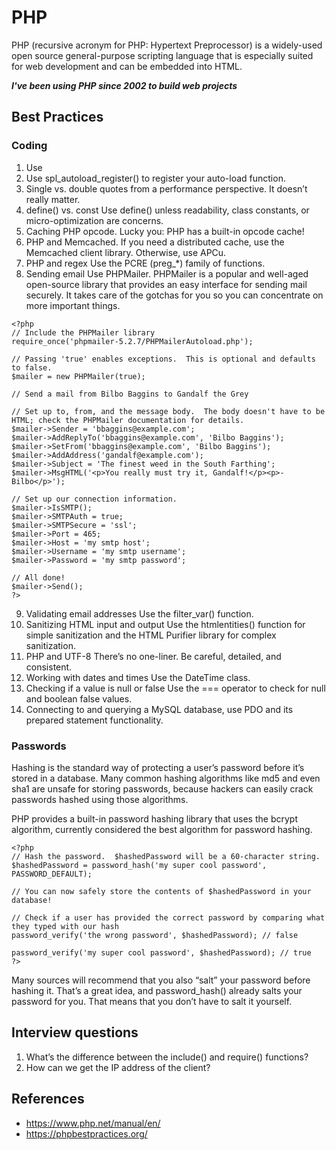 # PHP

PHP (recursive acronym for PHP: Hypertext Preprocessor) is a widely-used open source general-purpose scripting language that is especially suited for web development and can be embedded into HTML.

***I've been using PHP since 2002 to build web projects***

## Best Practices

### Coding

1. Use <?php ?>
2. Use spl_autoload_register() to register your auto-load function.
3. Single vs. double quotes from a performance perspective. It doesn’t really matter.
4. define() vs. const Use define() unless readability, class constants, or micro-optimization are concerns.
5. Caching PHP opcode. Lucky you: PHP has a built-in opcode cache!
6. PHP and Memcached. If you need a distributed cache, use the Memcached client library. Otherwise, use APCu.
7. PHP and regex Use the PCRE (preg_*) family of functions.
8. Sending email Use PHPMailer. PHPMailer is a popular and well-aged open-source library that provides an easy interface for sending mail securely. It takes care of the gotchas for you so you can concentrate on more important things.

```
<?php
// Include the PHPMailer library
require_once('phpmailer-5.2.7/PHPMailerAutoload.php');
 
// Passing 'true' enables exceptions.  This is optional and defaults to false.
$mailer = new PHPMailer(true);
 
// Send a mail from Bilbo Baggins to Gandalf the Grey
 
// Set up to, from, and the message body.  The body doesn't have to be HTML; check the PHPMailer documentation for details.
$mailer->Sender = 'bbaggins@example.com';
$mailer->AddReplyTo('bbaggins@example.com', 'Bilbo Baggins');
$mailer->SetFrom('bbaggins@example.com', 'Bilbo Baggins');
$mailer->AddAddress('gandalf@example.com');
$mailer->Subject = 'The finest weed in the South Farthing';
$mailer->MsgHTML('<p>You really must try it, Gandalf!</p><p>-Bilbo</p>');
 
// Set up our connection information.
$mailer->IsSMTP();
$mailer->SMTPAuth = true;
$mailer->SMTPSecure = 'ssl';
$mailer->Port = 465;
$mailer->Host = 'my smtp host';
$mailer->Username = 'my smtp username';
$mailer->Password = 'my smtp password';
 
// All done!
$mailer->Send();
?>
```

9. Validating email addresses Use the filter_var() function.
10. Sanitizing HTML input and output Use the htmlentities() function for simple sanitization and the HTML Purifier library for complex sanitization.
11. PHP and UTF-8 There’s no one-liner. Be careful, detailed, and consistent.
12. Working with dates and times Use the DateTime class.
13. Checking if a value is null or false Use the === operator to check for null and boolean false values.
14. Connecting to and querying a MySQL database, use PDO and its prepared statement functionality.

### Passwords

Hashing is the standard way of protecting a user’s password before it’s stored in a database. Many common hashing algorithms like md5 and even sha1 are unsafe for storing passwords, because hackers can easily crack passwords hashed using those algorithms.

PHP provides a built-in password hashing library that uses the bcrypt algorithm, currently considered the best algorithm for password hashing.

```
<?php
// Hash the password.  $hashedPassword will be a 60-character string.
$hashedPassword = password_hash('my super cool password', PASSWORD_DEFAULT);
 
// You can now safely store the contents of $hashedPassword in your database!
 
// Check if a user has provided the correct password by comparing what they typed with our hash
password_verify('the wrong password', $hashedPassword); // false
 
password_verify('my super cool password', $hashedPassword); // true
?>
```

Many sources will recommend that you also “salt” your password before hashing it. That’s a great idea, and password_hash() already salts your password for you. That means that you don’t have to salt it yourself.

## Interview questions

1. What’s the difference between the include() and require() functions?
2. How can we get the IP address of the client?



## References

- https://www.php.net/manual/en/
- https://phpbestpractices.org/
